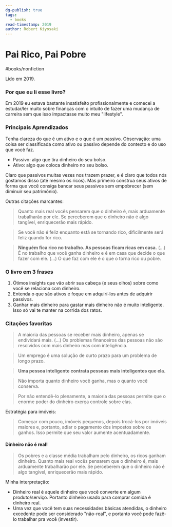 ```yaml
---
dg-publish: true
tags:
  - books
read-timestamp: 2019
author: Robert Kiyosaki
---
```


# Pai Rico, Pai Pobre

#books/nonfiction 
 
Lido em 2019.

### Por que eu li esse livro?

Em 2019 eu estava bastante insatisfeito profissionalmente e comecei a estudar/ler muito sobre finanças com o intuito de fazer uma mudança de carreira sem que isso impactasse muito meu "lifestyle".

### Principais Aprendizados

Tenha clareza do que é um ativo e o que é um passivo. Observação: uma coisa ser classificada como ativo ou passivo depende do contexto e do uso que você faz.

- Passivo: algo que tira dinheiro do seu bolso.
- Ativo: algo que coloca dinheiro no seu bolso.

Claro que passivos muitas vezes nos trazem prazer, e é claro que todos nós gostamos disso (até mesmo os ricos). Mas primeiro construa seus ativos de forma que você consiga bancar seus passivos sem empobrecer (sem diminuir seu patrimônio).

Outras citações marcantes:

> Quanto mais real vocês pensarem que o dinheiro é, mais arduamente trabalharão por ele. Se perceberem que o dinheiro não é algo tangível, enriquecerão mais rápido.

> Se você não é feliz enquanto está se tornando rico, dificilmente será feliz quando for rico.

> **Ninguém fica rico no trabalho. As pessoas ficam ricas em casa.** (...) É no trabalho que você ganha dinheiro e é em casa que decide o que fazer com ele. (...) O que faz com ele é o que o torna rico ou pobre.


### O livro em 3 frases

1. Ótimos insights que vão abrir sua cabeça (e seus olhos) sobre como você se relaciona com dinheiro.
2. Entenda o que são ativos e foque em adquirí-los antes de adquirir passivos.
3. Ganhar mais dinheiro para gastar mais dinheiro não é muito inteligente. Isso só vai te manter na corrida dos ratos.

### Citações favoritas

> A maioria das pessoas se receber mais dinheiro, apenas se endividará mais. (...) Os problemas financeiros das pessoas não são resolvidos com mais dinheiro mas com inteligência.

> Um emprego é uma solução de curto prazo para um problema de longo prazo.

> **Uma pessoa inteligente contrata pessoas mais inteligentes que ela.**

> Não importa quanto dinheiro você ganha, mas o quanto você conserva.

> Por não entendê-lo plenamente, a maioria das pessoas permite que o enorme poder do dinheiro exerça controle sobre elas.

Estratégia para imóveis:

> Começar com pouco, imóveis pequenos, depois trocá-los por imóveis maiores e, portanto, adiar o pagamento dos impostos sobre os ganhos. Isso permite que seu valor aumente acentuadamente.

#### Dinheiro não é real!

> Os pobres e a classe média trabalham pelo dinheiro, os ricos ganham dinheiro. Quanto mais real vocês pensarem que o dinheiro é, mais arduamente trabalharão por ele. Se perceberem que o dinheiro não é algo tangível, enriquecerão mais rápido.

Minha interpretação:

- Dinheiro real é aquele dinheiro que você converte em algum produto/serviço. Portanto dinheiro usado para comprar comida é dinheiro real.
- Uma vez que você tem suas necessidades básicas atendidas, o dinheiro excedente pode ser considerado "não-real", e portanto você pode fazê-lo trabalhar pra você (investir).

